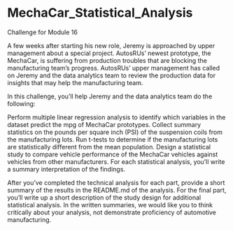 # MechaCar_Statistical_Analysis
Challenge for Module 16


A few weeks after starting his new role, Jeremy is approached by upper management about a special project. AutosRUs’ newest prototype, the MechaCar, is suffering from production troubles that are blocking the manufacturing team’s progress. AutosRUs’ upper management has called on Jeremy and the data analytics team to review the production data for insights that may help the manufacturing team.

In this challenge, you’ll help Jeremy and the data analytics team do the following:

Perform multiple linear regression analysis to identify which variables in the dataset predict the mpg of MechaCar prototypes.
Collect summary statistics on the pounds per square inch (PSI) of the suspension coils from the manufacturing lots.
Run t-tests to determine if the manufacturing lots are statistically different from the mean population.
Design a statistical study to compare vehicle performance of the MechaCar vehicles against vehicles from other manufacturers. For each statistical analysis, you’ll write a summary interpretation of the findings.

After you’ve completed the technical analysis for each part, provide a short summary of the results in the README.md of the analysis. For the final part, you’ll write up a short description of the study design for additional statistical analysis. In the written summaries, we would like you to think critically about your analysis, not demonstrate proficiency of automotive manufacturing.